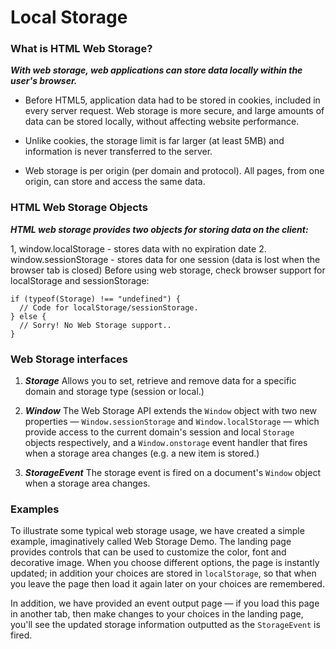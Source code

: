 # Local Storage

### What is HTML Web Storage?
***With web storage, web applications can store data locally within the user's browser.***

- Before HTML5, application data had to be stored in cookies, included in every server request. Web storage is more secure, and large amounts of data can be stored locally, without affecting website performance.

- Unlike cookies, the storage limit is far larger (at least 5MB) and information is never transferred to the server.

- Web storage is per origin (per domain and protocol). All pages, from one origin, can store and access the same data.

### HTML Web Storage Objects
***HTML web storage provides two objects for storing data on the client:***

1, window.localStorage - stores data with no expiration date
2. window.sessionStorage - stores data for one session (data is lost when the browser tab is closed)
Before using web storage, check browser support for localStorage and sessionStorage:
```
if (typeof(Storage) !== "undefined") {
  // Code for localStorage/sessionStorage.
} else {
  // Sorry! No Web Storage support..
}
```

### Web Storage interfaces
1. ***Storage***
Allows you to set, retrieve and remove data for a specific domain and storage type (session or local.)

2. ***Window***
The Web Storage API extends the ```Window``` object with two new properties — ```Window.sessionStorage``` and ```Window.localStorage``` — which provide access to the current domain's session and local ```Storage``` objects respectively, and a ```Window.onstorage``` event handler that fires when a storage area changes (e.g. a new item is stored.)

3. ***StorageEvent***
The storage event is fired on a document's ```Window``` object when a storage area changes.

### Examples
To illustrate some typical web storage usage, we have created a simple example, imaginatively called Web Storage Demo. The landing page provides controls that can be used to customize the color, font and decorative image. When you choose different options, the page is instantly updated; in addition your choices are stored in ```localStorage```, so that when you leave the page then load it again later on your choices are remembered.

In addition, we have provided an event output page — if you load this page in another tab, then make changes to your choices in the landing page, you'll see the updated storage information outputted as the ```StorageEvent``` is fired.